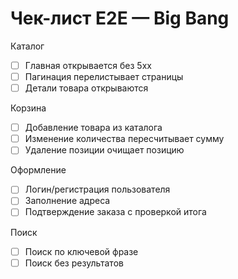 # Чек-лист E2E — Big Bang

Каталог
- [ ] Главная открывается без 5xx
- [ ] Пагинация перелистывает страницы
- [ ] Детали товара открываются

Корзина
- [ ] Добавление товара из каталога
- [ ] Изменение количества пересчитывает сумму
- [ ] Удаление позиции очищает позицию

Оформление
- [ ] Логин/регистрация пользователя
- [ ] Заполнение адреса
- [ ] Подтверждение заказа с проверкой итога

Поиск
- [ ] Поиск по ключевой фразе
- [ ] Поиск без результатов
